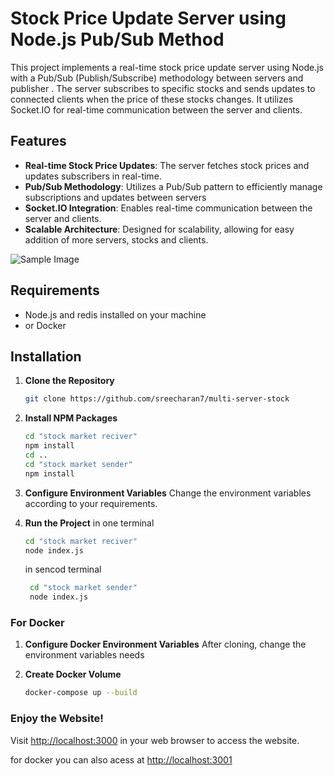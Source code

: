 # Stock Price Update Server using Node.js Pub/Sub Method

This project implements a real-time stock price update server using Node.js with a Pub/Sub (Publish/Subscribe) methodology between servers and publisher . The server subscribes to specific stocks and sends updates to connected clients when the price of these stocks changes. It utilizes Socket.IO for real-time communication between the server and clients.

## Features

- **Real-time Stock Price Updates**: The server fetches stock prices and updates subscribers in real-time.
- **Pub/Sub Methodology**: Utilizes a Pub/Sub pattern to efficiently manage subscriptions and updates between servers
- **Socket.IO Integration**: Enables real-time communication between the server and clients.
- **Scalable Architecture**: Designed for scalability, allowing for easy addition of more servers, stocks and clients.

![Sample Image](https://i.imgur.com/akkhLQF_d.webp?maxwidth=800&fidelity=grand)


## Requirements

- Node.js and redis installed on your machine
- or Docker


## Installation

1. **Clone the Repository**
    ```sh
    git clone https://github.com/sreecharan7/multi-server-stock
    ```

2. **Install NPM Packages**
    ```sh
    cd "stock market reciver"
    npm install
    cd ..
    cd "stock market sender"
    npm install
    ```

3. **Configure Environment Variables**
    Change the environment variables according to your requirements.
4. **Run the Project**
   in one terminal
    ```sh
    cd "stock market reciver" 
    node index.js
    ```
    in sencod terminal
   ```sh
    cd "stock market sender"
    node index.js
    ```

### For Docker

1. **Configure Docker Environment Variables**
    After cloning, change the environment variables needs

2. **Create Docker Volume**
    ```sh
    docker-compose up --build
    ```

### Enjoy the Website!

Visit [http://localhost:3000](http://localhost:3000) in your web browser to access the website.

for docker you can also acess at [http://localhost:3001](http://localhost:3001)
